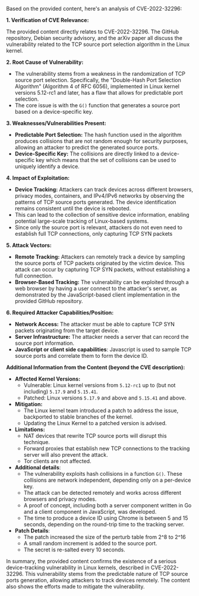 Based on the provided content, here's an analysis of CVE-2022-32296:

**1. Verification of CVE Relevance:**

The provided content directly relates to CVE-2022-32296. The GitHub repository, Debian security advisory, and the arXiv paper all discuss the vulnerability related to the TCP source port selection algorithm in the Linux kernel.

**2. Root Cause of Vulnerability:**
   - The vulnerability stems from a weakness in the randomization of TCP source port selection. Specifically, the "Double-Hash Port Selection Algorithm" (Algorithm 4 of RFC 6056), implemented in Linux kernel versions 5.12-rc1 and later, has a flaw that allows for predictable port selection.
   - The core issue is with the `G()` function that generates a source port based on a device-specific key.

**3. Weaknesses/Vulnerabilities Present:**
   - **Predictable Port Selection:** The hash function used in the algorithm produces collisions that are not random enough for security purposes, allowing an attacker to predict the generated source ports.
   - **Device-Specific Key:** The collisions are directly linked to a device-specific key which means that the set of collisions can be used to uniquely identify a device.

**4. Impact of Exploitation:**
   - **Device Tracking:** Attackers can track devices across different browsers, privacy modes, containers, and IPv4/IPv6 networks by observing the patterns of TCP source ports generated. The device identification remains consistent until the device is rebooted.
   - This can lead to the collection of sensitive device information, enabling potential large-scale tracking of Linux-based systems.
   - Since only the source port is relevant, attackers do not even need to establish full TCP connections, only capturing TCP SYN packets

**5. Attack Vectors:**
   - **Remote Tracking:** Attackers can remotely track a device by sampling the source ports of TCP packets originated by the victim device. This attack can occur by capturing TCP SYN packets, without establishing a full connection.
   - **Browser-Based Tracking:**  The vulnerability can be exploited through a web browser by having a user connect to the attacker's server, as demonstrated by the JavaScript-based client implementation in the provided GitHub repository.

**6. Required Attacker Capabilities/Position:**
   - **Network Access:** The attacker must be able to capture TCP SYN packets originating from the target device.
   - **Server Infrastructure:** The attacker needs a server that can record the source port information.
   - **JavaScript or client side capabilities**: Javascript is used to sample TCP source ports and correlate them to form the device ID.

**Additional Information from the Content (beyond the CVE description):**

*   **Affected Kernel Versions:**
    *   Vulnerable: Linux kernel versions from `5.12-rc1` up to (but not including) `5.17.9` and `5.15.41`.
    *   Patched: Linux versions `5.17.9` and above and `5.15.41` and above.
*   **Mitigation:**
    *   The Linux kernel team introduced a patch to address the issue, backported to stable branches of the kernel.
    *   Updating the Linux Kernel to a patched version is advised.
*  **Limitations:**
    *   NAT devices that rewrite TCP source ports will disrupt this technique.
    *   Forward proxies that establish new TCP connections to the tracking server will also prevent the attack.
    *   Tor clients are not affected.
*  **Additional details**:
   * The vulnerability exploits hash collisions in a function `G()`. These collisions are network independent, depending only on a per-device key.
   * The attack can be detected remotely and works across different browsers and privacy modes.
   * A proof of concept, including both a server component written in Go and a client component in JavaScript, was developed.
   * The time to produce a device ID using Chrome is between 5 and 15 seconds, depending on the round-trip time to the tracking server.
*  **Patch Details**:
    *  The patch increased the size of the perturb table from 2^8 to 2^16
    * A small random increment is added to the source port.
    * The secret is re-salted every 10 seconds.

In summary, the provided content confirms the existence of a serious device-tracking vulnerability in Linux kernels, described in CVE-2022-32296. This vulnerability stems from the predictable nature of TCP source ports generation, allowing attackers to track devices remotely. The content also shows the efforts made to mitigate the vulnerability.